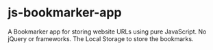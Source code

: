 # js-bookmarker-app

A Bookmarker app for storing website URLs using pure JavaScript. No jQuery or frameworks. The Local Storage to store the bookmarks.

